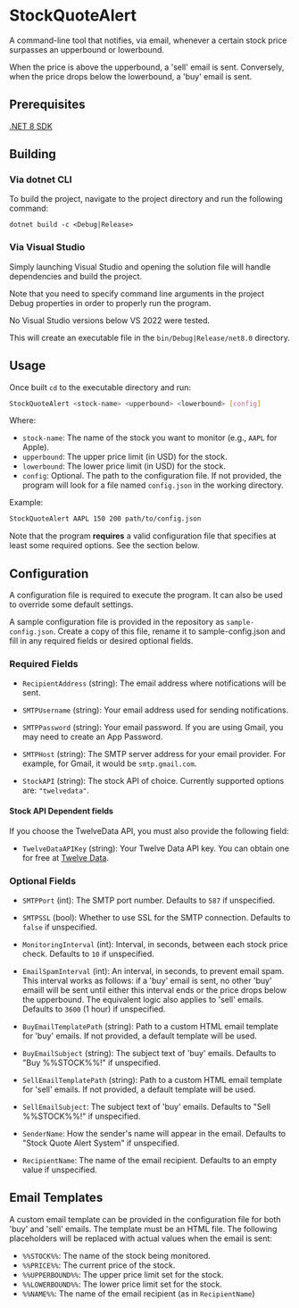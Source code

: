 # StockQuoteAlert

A command-line tool that notifies, via email, whenever a certain stock price surpasses an upperbound or lowerbound.

When the price is above the upperbound, a 'sell' email is sent.
Conversely, when the price drops below the lowerbound, a 'buy' email is sent.

## Prerequisites
[.NET 8 SDK](https://dotnet.microsoft.com/download/dotnet/8.0)

## Building

### Via dotnet CLI

To build the project, navigate to the project directory and run the following command:

```
dotnet build -c <Debug|Release>
```

### Via Visual Studio
Simply launching Visual Studio and opening the solution file will handle dependencies and build the project.

Note that you need to specify command line arguments in the project Debug properties in order to properly run the program.

No Visual Studio versions below VS 2022 were tested.

This will create an executable file in the `bin/Debug|Release/net8.0` directory.

## Usage

Once built `cd` to the executable directory and run:

```bash
StockQuoteAlert <stock-name> <upperbound> <lowerbound> [config]
```

Where:
- `stock-name`: The name of the stock you want to monitor (e.g., `AAPL` for Apple).
- `upperbound`: The upper price limit (in USD) for the stock.
- `lowerbound`: The lower price limit (in USD) for the stock.
- `config`: Optional. The path to the configuration file. If not provided, the program will look for a file named `config.json` in the working directory.

Example:
```bash
StockQuoteAlert AAPL 150 200 path/to/config.json
```

Note that the program **requires** a valid configuration file that
specifies at least some required options. See the section below.

## Configuration

A configuration file is required to execute the program. It can also be used to override some default settings.

A sample configuration file is provided in the repository as `sample-config.json`. 
Create a copy of this file, rename it to sample-config.json and fill in any required fields or desired optional fields.

### Required Fields

- `RecipientAddress` (string): The email address where notifications will be sent.

- `SMTPUsername` (string): Your email address used for sending notifications.

- `SMTPPassword` (string): Your email password. If you are using Gmail, you may need to create an App Password.

- `SMTPHost` (string): The SMTP server address for your email provider. For example, for Gmail, it would be `smtp.gmail.com`.

- `StockAPI` (string): The stock API of choice. Currently supported options are: `"twelvedata"`.

#### Stock API Dependent fields
If you choose the TwelveData API, you must also provide the following field:
- `TwelveDataAPIKey` (string): Your Twelve Data API key. You can obtain one for free at [Twelve Data](https://twelvedata.com/).

### Optional Fields

- `SMTPPort` (int): The SMTP port number. Defaults to `587` if unspecified.

- `SMTPSSL` (bool): Whether to use SSL for the SMTP connection. Defaults to `false` if unspecified.

- `MonitoringInterval` (int): Interval, in seconds, between each stock price check. Defaults to `10` if unspecified.

- `EmailSpamInterval` (int): An interval, in seconds, to prevent email spam. This interval works as follows: if a 'buy' email is sent, no other 'buy' emaill will be sent
until either this interval ends or the price drops below the
upperbound. The equivalent logic also applies to 'sell' emails. Defaults to `3600` (1 hour) if unspecified.

- `BuyEmailTemplatePath` (string): Path to a custom HTML email template for 'buy' emails. If not provided, a default template will be used.

- `BuyEmailSubject` (string): The subject text of 'buy' emails. Defaults to "Buy %%STOCK%%!"  if unspecified.

- `SellEmailTemplatePath` (string): Path to a custom HTML email template for 'sell' emails. If not provided, a default template will be used.

- `SellEmailSubject`: The subject text of 'buy' emails. Defaults to "Sell %%STOCK%%!"  if unspecified.

- `SenderName`: How the sender's name will appear in the email. Defaults to "Stock Quote Alert System" if unspecified.

- `RecipientName`: The name of the email recipient. Defaults to an empty value if unspecified.

## Email Templates

A custom email template can be provided in the configuration file for both 'buy' and 'sell' emails. The template must be an HTML file.
The following placeholders will be replaced with actual values when the email is sent:

- `%%STOCK%%`: The name of the stock being monitored.
- `%%PRICE%%`: The current price of the stock.
- `%%UPPERBOUND%%`: The upper price limit set for the stock.
- `%%LOWERBOUND%%`: The lower price limit set for the stock.
- `%%NAME%%`: The name of the email recipient (as in `RecipientName`)